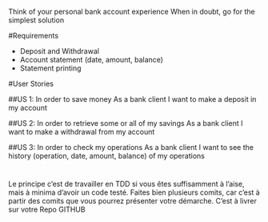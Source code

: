 Think of your personal bank account experience When in doubt, go for the simplest solution

#Requirements

* Deposit and Withdrawal
* Account statement (date, amount, balance)
* Statement printing

#User Stories

##US 1:
In order to save money
As a bank client
I want to make a deposit in my account

##US 2:
In order to retrieve some or all of my savings
As a bank client
I want to make a withdrawal from my account

##US 3:
In order to check my operations
As a bank client
I want to see the history (operation, date, amount, balance)  of my operations

#
Le principe c’est de travailler en TDD si vous êtes suffisamment à l’aise, mais à minima d’avoir un code testé. Faites bien plusieurs comits, car c’est à partir des comits que vous pourrez présenter votre démarche.
C’est à livrer sur votre Repo GITHUB 